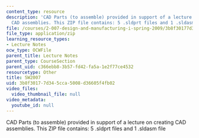```yaml
---
content_type: resource
description: 'CAD Parts (to assemble) provided in support of a lecture on creating
  CAD assemblies. This ZIP file contains: 5 .sldprt files and 1 .sldasm file'
file: /courses/2-007-design-and-manufacturing-i-spring-2009/3b8f30177d345cca5008d36605f4fb02_lec09_parts07.zip
file_type: application/zip
learning_resource_types:
- Lecture Notes
ocw_type: OCWFile
parent_title: Lecture Notes
parent_type: CourseSection
parent_uid: c366ebb8-3b57-fd42-fa5a-1e2f77ce4532
resourcetype: Other
title: SW2007
uid: 3b8f3017-7d34-5cca-5008-d36605f4fb02
video_files:
  video_thumbnail_file: null
video_metadata:
  youtube_id: null
---
```

CAD Parts (to assemble) provided in support of a lecture on creating CAD assemblies. This ZIP file contains: 5 .sldprt files and 1 .sldasm file


